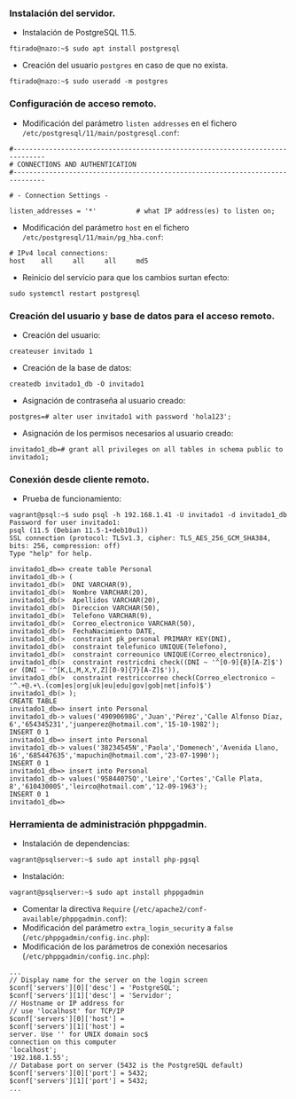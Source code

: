 ### Instalación del servidor.
- Instalación de PostgreSQL 11.5.
~~~
ftirado@nazo:~$ sudo apt install postgresql
~~~

- Creación del usuario `postgres` en caso de que no exista.
~~~
ftirado@nazo:~$ sudo useradd -m postgres
~~~

### Configuración de acceso remoto.
- Modificación del parámetro `listen addresses` en el fichero `/etc/postgresql/11/main/postgresql.conf`:
~~~
#------------------------------------------------------------------------------
# CONNECTIONS AND AUTHENTICATION
#------------------------------------------------------------------------------

# - Connection Settings -

listen_addresses = '*'          # what IP address(es) to listen on;
~~~

- Modificación del parámetro `host` en el fichero `/etc/postgresql/11/main/pg_hba.conf`:
~~~
# IPv4 local connections:
host	all		all		all		md5
~~~

- Reinicio del servicio para que los cambios surtan efecto:
~~~
sudo systemctl restart postgresql
~~~

### Creación del usuario y base de datos para el acceso remoto.
- Creación del usuario:
~~~
createuser invitado 1
~~~

- Creación de la base de datos:
~~~
createdb invitado1_db -O invitado1
~~~

- Asignación de contraseña al usuario creado:
~~~
postgres=# alter user invitado1 with password 'hola123';
~~~

- Asignación de los permisos necesarios al usuario creado:
~~~
invitado1_db=# grant all privileges on all tables in schema public to invitado1;
~~~

### Conexión desde cliente remoto.
- Prueba de funcionamiento:
~~~
vagrant@psql:~$ sudo psql -h 192.168.1.41 -U invitado1 -d invitado1_db
Password for user invitado1: 
psql (11.5 (Debian 11.5-1+deb10u1))
SSL connection (protocol: TLSv1.3, cipher: TLS_AES_256_GCM_SHA384, bits: 256, compression: off)
Type "help" for help.

invitado1_db=> create table Personal
invitado1_db-> (
invitado1_db(>  DNI VARCHAR(9),
invitado1_db(>  Nombre VARCHAR(20),
invitado1_db(>  Apellidos VARCHAR(20),
invitado1_db(>  Direccion VARCHAR(50),
invitado1_db(>  Telefono VARCHAR(9),
invitado1_db(>  Correo_electronico VARCHAR(50),
invitado1_db(>  FechaNacimiento DATE,
invitado1_db(>  constraint pk_personal PRIMARY KEY(DNI),
invitado1_db(>  constraint telefunico UNIQUE(Telefono),
invitado1_db(>  constraint correounico UNIQUE(Correo_electronico),
invitado1_db(>  constraint restricdni check((DNI ~ '^[0-9]{8}[A-Z]$') or (DNI ~ '^[K,L,M,X,Y,Z][0-9]{7}[A-Z]$')),
invitado1_db(>  constraint restriccorreo check(Correo_electronico ~ '^.+@.+\.(com|es|org|uk|eu|edu|gov|gob|net|info)$')
invitado1_db(> );
CREATE TABLE
invitado1_db=> insert into Personal
invitado1_db-> values('49090698G','Juan','Pérez','Calle Alfonso Díaz, 6','654345231','juanperez@hotmail.com','15-10-1982');
INSERT 0 1
invitado1_db=> insert into Personal
invitado1_db-> values('38234545N','Paola','Domenech','Avenida Llano, 16','685447635','mapuchin@hotmail.com','23-07-1990');
INSERT 0 1
invitado1_db=> insert into Personal
invitado1_db-> values('95844075Q','Leire','Cortes','Calle Plata, 8','610430005','leirco@hotmail.com','12-09-1963');
INSERT 0 1
invitado1_db=>
~~~

### Herramienta de administración phppgadmin.
- Instalación de dependencias:
~~~
vagrant@psqlserver:~$ sudo apt install php-pgsql
~~~

- Instalación:
~~~
vagrant@psqlserver:~$ sudo apt install phppgadmin
~~~

- Comentar la directiva `Require` (`/etc/apache2/conf-available/phppgadmin.conf`):
- Modificación del parámetro `extra_login_security` a `false` (`/etc/phppgadmin/config.inc.php`):
- Modificación de los parámetros de conexión necesarios (`/etc/phppgadmin/config.inc.php`):
~~~
...
// Display name for the server on the login screen
$conf['servers'][0]['desc'] = 'PostgreSQL';
$conf['servers'][1]['desc'] = 'Servidor';
// Hostname or IP address for
// use 'localhost' for TCP/IP
$conf['servers'][0]['host'] =
$conf['servers'][1]['host'] =
server. Use '' for UNIX domain soc$
connection on this computer
'localhost';
'192.168.1.55';
// Database port on server (5432 is the PostgreSQL default)
$conf['servers'][0]['port'] = 5432;
$conf['servers'][1]['port'] = 5432;
...
~~~